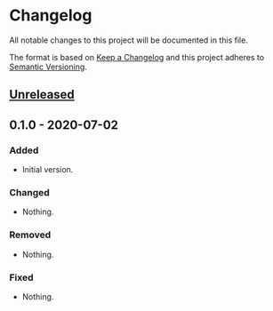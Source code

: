 # Changelog
All notable changes to this project will be documented in this file.

The format is based on [Keep a Changelog](http://keepachangelog.com/en/1.0.0/)
and this project adheres to [Semantic Versioning](http://semver.org/spec/v2.0.0.html).

## [Unreleased]

## 0.1.0 - 2020-07-02
### Added
- Initial version.

### Changed
- Nothing.

### Removed
- Nothing.

### Fixed
- Nothing.


[Unreleased]: https://github.com/improbable-eng/phtree-cpp/compare/v1.0.0...HEAD
[1.0.0]: https://github.com/improbable-eng/phtree-cpp/compare/v0.1.0...v1.0.0
[0.2.0]: https://github.com/improbable-eng/phtree-cpp/compare/v0.1.0...v0.2.0
